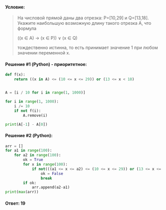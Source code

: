 #### Условие:

> На числовой прямой даны два отрезка: P=[10,29] и Q=[13,18]. Укажите наибольшую возможную длину такого отрезка A, что формула
> 
> ((x ∈ A) → (x ∈ P)) ∨ (x ∈ Q)
> 
> тождественно истинна, то есть принимает значение 1 при любом значении переменной х. 

#### Решение #1 (Python) - приоритетное:
```python
def f(x):
    return ((x in A) <= (10 <= x <= 29)) or (13 <= x < 18)


A = [i / 10 for i in range(1, 1000)]

for i in range(1, 1000):
    i /= 10
    if not f(i):
        A.remove(i)

print(A[-1] - A[0])
```

#### Решение #2 (Python):
```python
arr = []
for a1 in range(100):
    for a2 in range(100):
        ok = True
        for x in range(100):
            if not(((a1 <= x <= a2) <= (10 <= x <= 29)) or (13 <= x <= 18)):
                ok = False
                break
        if ok:
            arr.append(a2-a1)
print(max(arr))
```

#### Ответ: 19
